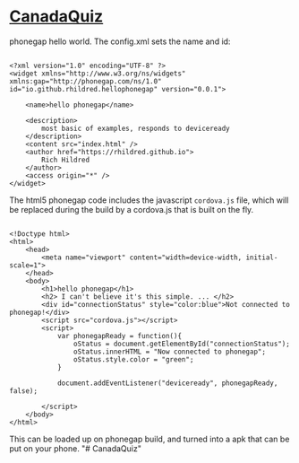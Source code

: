 # [CanadaQuiz](https://github.com/Mherrington8944/CanadaQuiz)

phonegap hello world. The config.xml sets the name and id:

```

<?xml version="1.0" encoding="UTF-8" ?>
<widget xmlns="http://www.w3.org/ns/widgets" xmlns:gap="http://phonegap.com/ns/1.0" id="io.github.rhildred.hellophonegap" version="0.0.1">

    <name>hello phonegap</name>

    <description>
        most basic of examples, responds to deviceready
    </description>
    <content src="index.html" />
    <author href="https://rhildred.github.io">
        Rich Hildred
    </author>
    <access origin="*" />
</widget>

```

The html5 phonegap code includes the javascript `cordova.js` file, which will be replaced during the build by a cordova.js that is built on the fly.

```

<!Doctype html>
<html>
    <head>
        <meta name="viewport" content="width=device-width, initial-scale=1">
    </head>
    <body>
        <h1>hello phonegap</h1>
        <h2> I can't believe it's this simple. ... </h2>
        <div id="connectionStatus" style="color:blue">Not connected to phonegap!</div>
        <script src="cordova.js"></script>
        <script>
            var phonegapReady = function(){
                oStatus = document.getElementById("connectionStatus");
                oStatus.innerHTML = "Now connected to phonegap";
                oStatus.style.color = "green";
            }

            document.addEventListener("deviceready", phonegapReady, false);

        </script>
    </body>
</html>

```

This can be loaded up on phonegap build, and turned into a apk that can be put on your phone.
"# CanadaQuiz" 
